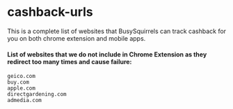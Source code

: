 # cashback-urls

This is a complete list of websites that BusySquirrels can track cashback for you on both chrome extension and mobile apps. 

#### List of websites that we do not include in Chrome Extension as they redirect too many times and cause failure:
```
geico.com
buy.com
apple.com
directgardening.com
admedia.com
```
